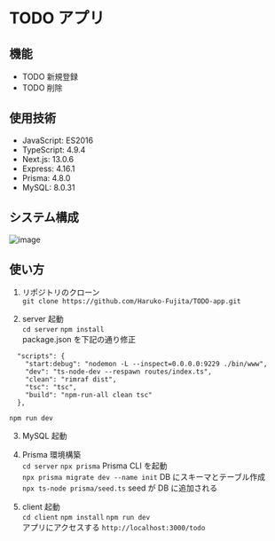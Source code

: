 # TODO アプリ

<!-- "hoge"が何かを簡潔に紹介する -->

<!-- DEMO
"hoge"の魅力が直感的に伝わる画像を張る -->

<!-- Features
"hoge"のセールスポイントや差別化などを説明する -->

## 機能

- TODO 新規登録
- TODO 削除

## 使用技術

- JavaScript: ES2016
- TypeScript: 4.9.4
- Next.js: 13.0.6
- Express: 4.16.1
- Prisma: 4.8.0
- MySQL: 8.0.31

## システム構成

![image](https://user-images.githubusercontent.com/94355319/221757777-90900dca-5d9e-4a13-8021-b0695dd4aa78.png)

<!-- Usage
DEMO の実行方法など、"hoge"の基本的な使い方を説明する -->

## 使い方

1. リポジトリのクローン  
   `git clone https://github.com/Haruko-Fujita/TODO-app.git`

2. server 起動  
   `cd server` `npm install`  
   package.json を下記の通り修正
```
  "scripts": {
    "start:debug": "nodemon -L --inspect=0.0.0.0:9229 ./bin/www",
    "dev": "ts-node-dev --respawn routes/index.ts",
    "clean": "rimraf dist",
    "tsc": "tsc",
    "build": "npm-run-all clean tsc"
  },
```
`npm run dev`

3. MySQL 起動

4. Prisma 環境構築  
   `cd server` `npx prisma` Prisma CLI を起動  
   `npx prisma migrate dev --name init` DB にスキーマとテーブル作成  
   `npx ts-node prisma/seed.ts` seed が DB に追加される

5. client 起動  
   `cd client` `npm install` `npm run dev`  
   アプリにアクセスする `http://localhost:3000/todo`
